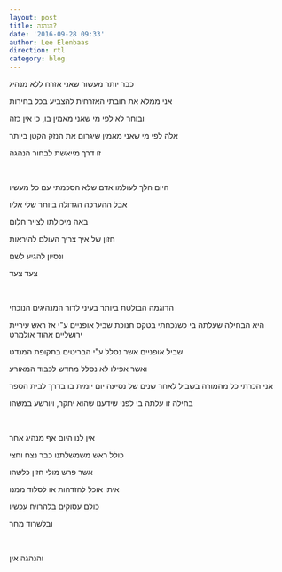 ```yaml
---
layout: post
title: הנהגה?
date: '2016-09-28 09:33'
author: Lee Elenbaas
direction: rtl
category: blog
---
```


כבר יותר מעשור שאני אזרח ללא מנהיג

אני ממלא את חובתי האזרחית להצביע בכל בחירות

ובוחר לא לפי מי שאני מאמין בו, כי אין כזה

אלה לפי מי שאני מאמין שיגרום את הנזק הקטן ביותר

זו דרך מייאשת לבחור הנהגה

<br>

היום הלך לעולמו אדם שלא הסכמתי עם כל מעשיו

אבל ההערכה הגדולה ביותר שלי אליו

באה מיכולתו לצייר חלום

חזון של איך צריך העולם להיראות

ונסיון להגיע לשם

צעד צעד

<br>

הדוגמה הבולטת ביותר בעיני לדור המנהיגים הנוכחי

היא הבחילה שעלתה בי כשנכחתי בטקס חנוכת שביל אופניים ע"י אז ראש עיריית ירושליים אהוד אולמרט

שביל אופניים אשר נסלל ע"י הבריטים בתקופת המנדט

ואשר אפילו לא נסלל מחדש לכבוד המאורע

אני הכרתי כל מהמורה בשביל לאחר שנים של נסיעה יום יומית בו בדרך לבית הספר

בחילה זו עלתה בי לפני שידענו שהוא יחקר, ויורשע במשהו

<br>

אין לנו היום אף מנהיג אחר

כולל ראש משמשלתנו כבר נצח וחצי

אשר פרש מולי חזון כלשהו

איתו אוכל להזדהות או לסלוד ממנו

כולם עסוקים בלהרויח עכשיו

ובלשרוד מחר

<br>

והנהגה אין
